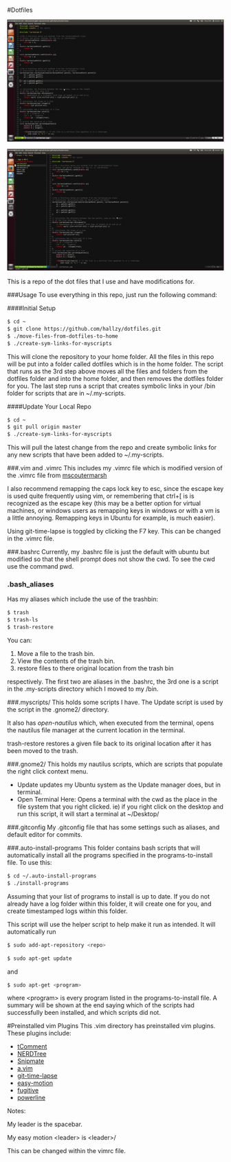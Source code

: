 #Dotfiles

![C++ File](./.screenshots/c++.png)

![C++ File with Nerdtree](./.screenshots/c++_w_nerdtree.png)

  This is a repo of the dot files that I use and have modifications for.

###Usage
  To use everything in this repo, just run the following command:

####Initial Setup

```bash
$ cd ~
$ git clone https://github.com/hallzy/dotfiles.git
$ ./move-files-from-dotfiles-to-home
$ ./create-sym-links-for-myscripts
```

This will clone the repository to your home folder. All the files in this repo
will be put into a folder called dotfiles which is in the home folder. The
script that runs as the 3rd step above moves all the files and folders from the
dotfiles folder and into the home folder, and then removes the dotfiles folder
for you. The last step runs a script that creates symbolic links in your /bin
folder for scripts that are in ~/.my-scripts.

####Update Your Local Repo

```bash
$ cd ~
$ git pull origin master
$ ./create-sym-links-for-myscripts
```

This will pull the latest change from the repo and create symbolic links for any
new scripts that have been added to ~/.my-scripts.


###.vim and .vimrc
  This includes my .vimrc file which is  modified version of the .vimrc
file from [mscoutermarsh](https://github.com/mscoutermarsh)

  I also recommend remapping the caps lock key to esc, since the escape key is
used quite frequently using vim, or remembering that ctrl+\[ is is recognized
as the escape key (this may be a better option for virtual machines, or windows
users as remapping keys in windows or with a vm is a little annoying. Remapping
keys in Ubuntu for example, is much easier).

  Using git-time-lapse is toggled by clicking the F7 key. This can be changed in
the .vimrc file.

###.bashrc
  Currently, my .bashrc file is just the default with ubuntu but modified so that
the shell prompt does not show the cwd. To see the cwd use the command pwd.

### .bash_aliases
  Has my aliases which include the use of the trashbin:

```bash
$ trash
$ trash-ls
$ trash-restore
```

You can:

1. Move a file to the trash bin.
2. View the contents of the trash bin.
3. restore files to there original location from the trash bin

respectively. The first two are aliases in the .bashrc, the 3rd one is a script
in the .my-scripts directory which I moved to my /bin.

###.myscripts/
  This holds some scripts I have. The Update script is used by the script in the
.gnome2/ directory.

  It also has _open-nautilus_ which, when executed from the terminal, opens the
nautilus file manager at the current location in the terminal.

  trash-restore restores a given file back to its original location after it has
been moved to the trash.

###.gnome2/
  This holds my nautilus scripts, which are scripts that populate the right
click context menu.
  * Update updates my Ubuntu system as the Update manager does, but in terminal.
  * Open Terminal Here: Opens a terminal with the cwd as the place in the file
    system that you right clicked. ie) if you right click on the desktop and run
this script, it will start a terminal at ~/Desktop/

###.gitconfig
  My .gitconfig file that has some settings such as aliases, and default editor
for commits.

###.auto-install-programs
  This folder contains bash scripts that will automatically install all the
programs specified in the programs-to-install file. To use this:

```bash
$ cd ~/.auto-install-programs
$ ./install-programs
```

  Assuming that your list of programs to install is up to date. If you do not
already have a log folder within this folder, it will create one for you, and
create timestamped logs within this folder.

  This script will use the helper script to help make it run as intended. It
will automatically run

```bash
$ sudo add-apt-repository <repo>
```

```bash
$ sudo apt-get update
```

and

```bash
$ sudo apt-get <program>
```

where \<program\> is every program listed in the programs-to-install file. A
summary will be shown at the end saying which of the scripts had successfully
been installed, and which scripts did not.

#Preinstalled vim Plugins
This .vim directory has preinstalled vim plugins. These plugins include:
  * [tComment](http://github.com/vim-scripts/tComment)
  * [NERDTree](https://github.com/scrooloose/nerdtree)
  * [Snipmate](https://github.com/msanders/snipmate.vim)
  * [a.vim](https://github.com/vim-scripts/a.vim)
  * [git-time-lapse](https://github.com/vim-scripts/git-time-lapse)
  * [easy-motion](https://github.com/Lokaltog/vim-easymotion)
  * [fugitive](https://github.com/tpope/vim-fugitive)
  * [powerline](https://github.com/Lokaltog/vim-powerline)

Notes:

My leader is the spacebar.

My easy motion \<leader\> is \<leader\>/

This can be changed within the vimrc file.
